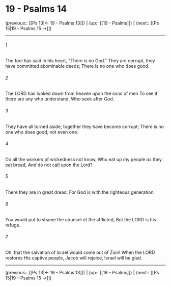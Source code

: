 # 19 - Psalms 14

(previous:: [[Ps 13|← 19 - Psalms 13]]) | (up:: [[19 - Psalms]]) | (next:: [[Ps 15|19 - Psalms 15 →]])

***


###### 1 
The fool has said in his heart, "There is no God." They are corrupt, they have committed abominable deeds; There is no one who does good. 

###### 2 
The LORD has looked down from heaven upon the sons of men To see if there are any who understand, Who seek after God. 

###### 3 
They have all turned aside, together they have become corrupt; There is no one who does good, not even one. 

###### 4 
Do all the workers of wickedness not know, Who eat up my people _as_ they eat bread, _And_ do not call upon the Lord? 

###### 5 
There they are in great dread, For God is with the righteous generation. 

###### 6 
You would put to shame the counsel of the afflicted, But the LORD is his refuge. 

###### 7 
Oh, that the salvation of Israel would come out of Zion! When the LORD restores His captive people, Jacob will rejoice, Israel will be glad.

***

(previous:: [[Ps 13|← 19 - Psalms 13]]) | (up:: [[19 - Psalms]]) | (next:: [[Ps 15|19 - Psalms 15 →]])
